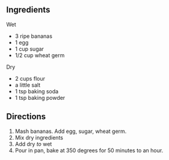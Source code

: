 ## Ingredients

Wet
-  3 ripe bananas
- 1 egg
- 1 cup sugar
- 1/2 cup wheat germ

Dry
- 2 cups flour
- a little salt
- 1 tsp baking soda
- 1 tsp baking powder

## Directions

1. Mash bananas. Add egg, sugar, wheat germ.
2. Mix dry ingredients
3. Add dry *to* wet
4. Pour in pan, bake at 350 degrees for 50 minutes to an hour.